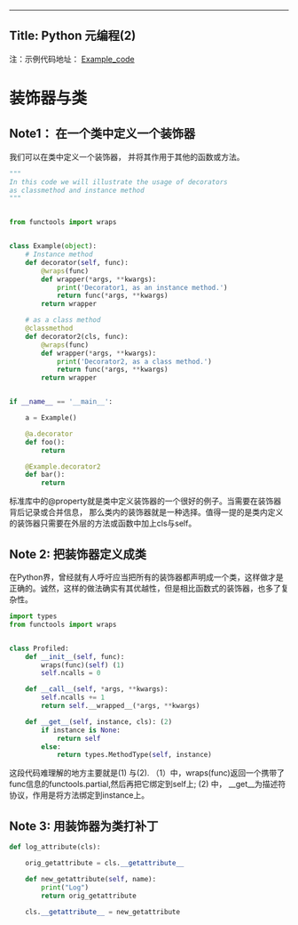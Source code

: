 -------------
Title: Python 元编程(2)
-------------

注：示例代码地址： [Example_code](https://github.com/StephenK1998/my_python_example_code)

# 装饰器与类

## Note1： 在一个类中定义一个装饰器

我们可以在类中定义一个装饰器， 并将其作用于其他的函数或方法。

``` python
"""
In this code we will illustrate the usage of decorators
as classmethod and instance method
"""


from functools import wraps


class Example(object):
    # Instance method
    def decorator(self, func):
        @wraps(func)
        def wrapper(*args, **kwargs):
            print('Decorator1, as an instance method.')
            return func(*args, **kwargs)
        return wrapper

    # as a class method
    @classmethod
    def decorator2(cls, func):
        @wraps(func)
        def wrapper(*args, **kwargs):
            print('Decorator2, as a class method.')
            return func(*args, **kwargs)
        return wrapper


if __name__ == '__main__':

    a = Example()

    @a.decorator
    def foo():
        return 

    @Example.decorator2
    def bar():
        return 
```

标准库中的@property就是类中定义装饰器的一个很好的例子。当需要在装饰器背后记录或合并信息， 那么类内的装饰器就是一种选择。值得一提的是类内定义的装饰器只需要在外层的方法或函数中加上cls与self。


## Note 2: 把装饰器定义成类

在Python界，曾经就有人呼吁应当把所有的装饰器都声明成一个类，这样做才是正确的。诚然，这样的做法确实有其优越性，但是相比函数式的装饰器，也多了复杂性。

``` python
import types
from functools import wraps


class Profiled:
    def __init__(self, func):
        wraps(func)(self) (1)
        self.ncalls = 0

    def __call__(self, *args, **kwargs):
        self.ncalls += 1
        return self.__wrapped__(*args, **kwargs)

    def __get__(self, instance, cls): (2)
        if instance is None:
            return self
        else:
            return types.MethodType(self, instance) 
```
这段代码难理解的地方主要就是(1) 与(2).
（1）中，wraps(func)返回一个携带了func信息的functools.partial,然后再把它绑定到self上;
(2) 中， \__get__为描述符协议，作用是将方法绑定到instance上。

## Note 3: 用装饰器为类打补丁

``` python
def log_attribute(cls):

    orig_getattribute = cls.__getattribute__

    def new_getattribute(self, name):
        print("Log")
        return orig_getattribute
    
    cls.__getattribute__ = new_getattribute
```